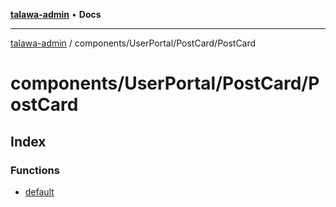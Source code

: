 [**talawa-admin**](../../../../README.md) • **Docs**

***

[talawa-admin](../../../../modules.md) / components/UserPortal/PostCard/PostCard

# components/UserPortal/PostCard/PostCard

## Index

### Functions

- [default](functions/default.md)
